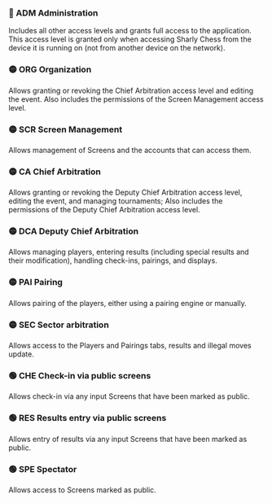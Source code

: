 <!-- Do not edit this table manually, use script generate_access_levels_doc.py instead. -->

### 🔴 ADM Administration
Includes all other access levels and grants full access to the application. This access level is granted only when accessing Sharly Chess from the device it is running on (not from another device on the network).

### 🟡 ORG Organization
Allows granting or revoking the Chief Arbitration access level and editing the event. Also includes the permissions of the Screen Management access level.

### 🟡 SCR Screen Management
Allows management of Screens and the accounts that can access them.

### 🟡 CA Chief Arbitration
Allows granting or revoking the Deputy Chief Arbitration access level, editing the event, and managing tournaments; Also includes the permissions of the Deputy Chief Arbitration access level.

### 🟡 DCA Deputy Chief Arbitration
Allows managing players, entering results (including special results and their modification), handling check-ins, pairings, and displays.

### 🟡 PAI Pairing
Allows pairing of the players, either using a pairing engine or manually.

### 🟡 SEC Sector arbitration
Allows access to the Players and Pairings tabs, results and illegal moves update.

### 🟢 CHE Check-in via public screens
Allows check-in via any input Screens that have been marked as public.

### 🟢 RES Results entry via public screens
Allows entry of results via any input Screens that have been marked as public.

### 🟢 SPE Spectator
Allows access to Screens marked as public.

<!-- Generated by script generate_access_levels_doc.py on 2025-09-17 19:00 -->
